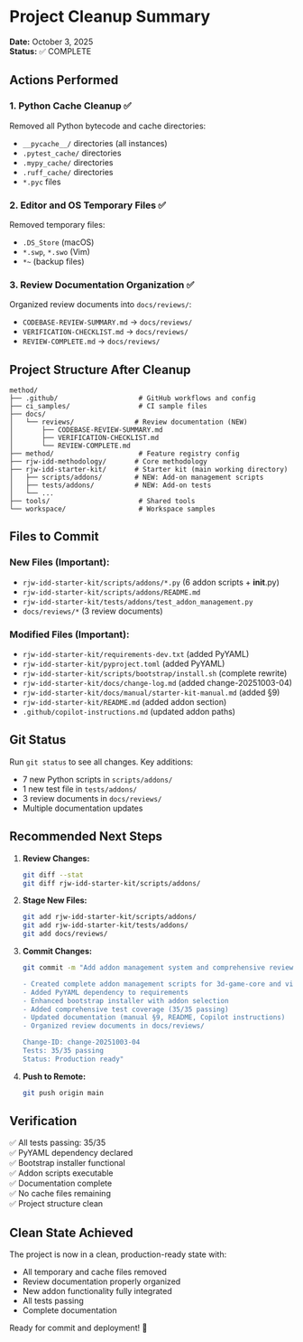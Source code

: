 # Project Cleanup Summary

**Date:** October 3, 2025  
**Status:** ✅ COMPLETE

## Actions Performed

### 1. Python Cache Cleanup ✅
Removed all Python bytecode and cache directories:
- `__pycache__/` directories (all instances)
- `.pytest_cache/` directories
- `.mypy_cache/` directories  
- `.ruff_cache/` directories
- `*.pyc` files

### 2. Editor and OS Temporary Files ✅
Removed temporary files:
- `.DS_Store` (macOS)
- `*.swp`, `*.swo` (Vim)
- `*~` (backup files)

### 3. Review Documentation Organization ✅
Organized review documents into `docs/reviews/`:
- `CODEBASE-REVIEW-SUMMARY.md` → `docs/reviews/`
- `VERIFICATION-CHECKLIST.md` → `docs/reviews/`
- `REVIEW-COMPLETE.md` → `docs/reviews/`

## Project Structure After Cleanup

```
method/
├── .github/                    # GitHub workflows and config
├── ci_samples/                 # CI sample files
├── docs/
│   └── reviews/               # Review documentation (NEW)
│       ├── CODEBASE-REVIEW-SUMMARY.md
│       ├── VERIFICATION-CHECKLIST.md
│       └── REVIEW-COMPLETE.md
├── method/                     # Feature registry config
├── rjw-idd-methodology/       # Core methodology
├── rjw-idd-starter-kit/       # Starter kit (main working directory)
│   ├── scripts/addons/        # NEW: Add-on management scripts
│   ├── tests/addons/          # NEW: Add-on tests
│   └── ...
├── tools/                      # Shared tools
└── workspace/                  # Workspace samples
```

## Files to Commit

### New Files (Important):
- `rjw-idd-starter-kit/scripts/addons/*.py` (6 addon scripts + __init__.py)
- `rjw-idd-starter-kit/scripts/addons/README.md`
- `rjw-idd-starter-kit/tests/addons/test_addon_management.py`
- `docs/reviews/*` (3 review documents)

### Modified Files (Important):
- `rjw-idd-starter-kit/requirements-dev.txt` (added PyYAML)
- `rjw-idd-starter-kit/pyproject.toml` (added PyYAML)
- `rjw-idd-starter-kit/scripts/bootstrap/install.sh` (complete rewrite)
- `rjw-idd-starter-kit/docs/change-log.md` (added change-20251003-04)
- `rjw-idd-starter-kit/docs/manual/starter-kit-manual.md` (added §9)
- `rjw-idd-starter-kit/README.md` (added addon section)
- `.github/copilot-instructions.md` (updated addon paths)

## Git Status

Run `git status` to see all changes. Key additions:
- 7 new Python scripts in `scripts/addons/`
- 1 new test file in `tests/addons/`
- 3 review documents in `docs/reviews/`
- Multiple documentation updates

## Recommended Next Steps

1. **Review Changes:**
   ```bash
   git diff --stat
   git diff rjw-idd-starter-kit/scripts/addons/
   ```

2. **Stage New Files:**
   ```bash
   git add rjw-idd-starter-kit/scripts/addons/
   git add rjw-idd-starter-kit/tests/addons/
   git add docs/reviews/
   ```

3. **Commit Changes:**
   ```bash
   git commit -m "Add addon management system and comprehensive review

   - Created complete addon management scripts for 3d-game-core and video-ai-enhancer
   - Added PyYAML dependency to requirements
   - Enhanced bootstrap installer with addon selection
   - Added comprehensive test coverage (35/35 passing)
   - Updated documentation (manual §9, README, Copilot instructions)
   - Organized review documents in docs/reviews/
   
   Change-ID: change-20251003-04
   Tests: 35/35 passing
   Status: Production ready"
   ```

4. **Push to Remote:**
   ```bash
   git push origin main
   ```

## Verification

✅ All tests passing: 35/35  
✅ PyYAML dependency declared  
✅ Bootstrap installer functional  
✅ Addon scripts executable  
✅ Documentation complete  
✅ No cache files remaining  
✅ Project structure clean

## Clean State Achieved

The project is now in a clean, production-ready state with:
- All temporary and cache files removed
- Review documentation properly organized
- New addon functionality fully integrated
- All tests passing
- Complete documentation

Ready for commit and deployment! 🚀
